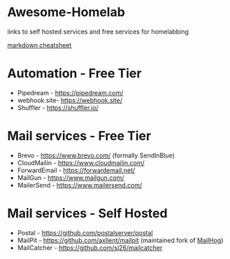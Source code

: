 # Awesome-Homelab
links to self hosted services and free services for homelabbing

[markdown cheatsheet](https://www.markdownguide.org/cheat-sheet/)

# Automation - Free Tier
  - Pipedream - https://pipedream.com/
  - webhook.site- https://webhook.site/
  - Shuffler - https://shuffler.io/

# Mail services - Free Tier
  - Brevo - https://www.brevo.com/ (formally SendInBlue)
  - CloudMailin - https://www.cloudmailin.com/
  - ForwardEmail - https://forwardemail.net/
  - MailGun - https://www.mailgun.com/
  - MailerSend - https://www.mailersend.com/

# Mail services - Self Hosted
  - Postal - https://github.com/postalserver/postal
  - MailPit - https://github.com/axllent/mailpit (maintained fork of [MailHog](https://github.com/axllent/mailpit#why-rewrite-mailhog))
  - MailCatcher - https://github.com/sj26/mailcatcher
